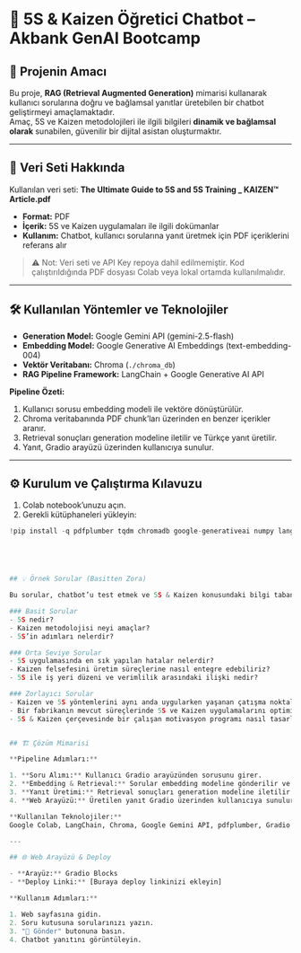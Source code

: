 # 💬 5S & Kaizen Öğretici Chatbot – Akbank GenAI Bootcamp

## 🚀 Projenin Amacı
Bu proje, **RAG (Retrieval Augmented Generation)** mimarisi kullanarak kullanıcı sorularına doğru ve bağlamsal yanıtlar üretebilen bir chatbot geliştirmeyi amaçlamaktadır.  
Amaç, 5S ve Kaizen metodolojileri ile ilgili bilgileri **dinamik ve bağlamsal olarak** sunabilen, güvenilir bir dijital asistan oluşturmaktır.

---

## 📄 Veri Seti Hakkında
Kullanılan veri seti: **The Ultimate Guide to 5S and 5S Training _ KAIZEN™ Article.pdf**  

- **Format:** PDF  
- **İçerik:** 5S ve Kaizen uygulamaları ile ilgili dokümanlar  
- **Kullanım:** Chatbot, kullanıcı sorularına yanıt üretmek için PDF içeriklerini referans alır  

> ⚠️ Not: Veri seti ve API Key repoya dahil edilmemiştir. Kod çalıştırıldığında PDF dosyası Colab veya lokal ortamda kullanılmalıdır.

---

## 🛠 Kullanılan Yöntemler ve Teknolojiler
- **Generation Model:** Google Gemini API (gemini-2.5-flash)  
- **Embedding Model:** Google Generative AI Embeddings (text-embedding-004)  
- **Vektör Veritabanı:** Chroma (`./chroma_db`)  
- **RAG Pipeline Framework:** LangChain + Google Generative AI API  

**Pipeline Özeti:**  
1. Kullanıcı sorusu embedding modeli ile vektöre dönüştürülür.  
2. Chroma veritabanında PDF chunk’ları üzerinden en benzer içerikler aranır.  
3. Retrieval sonuçları generation modeline iletilir ve Türkçe yanıt üretilir.  
4. Yanıt, Gradio arayüzü üzerinden kullanıcıya sunulur.

---

## ⚙️ Kurulum ve Çalıştırma Kılavuzu

1. Colab notebook’unuzu açın.  
2. Gerekli kütüphaneleri yükleyin:
```python
!pip install -q pdfplumber tqdm chromadb google-generativeai numpy langchain gradio





## 💡 Örnek Sorular (Basitten Zora)

Bu sorular, chatbot’u test etmek ve 5S & Kaizen konusundaki bilgi tabanını göstermek için kullanılabilir.

### Basit Sorular
- 5S nedir?  
- Kaizen metodolojisi neyi amaçlar?  
- 5S’in adımları nelerdir?

### Orta Seviye Sorular
- 5S uygulamasında en sık yapılan hatalar nelerdir?  
- Kaizen felsefesini üretim süreçlerine nasıl entegre edebiliriz?  
- 5S ile iş yeri düzeni ve verimlilik arasındaki ilişki nedir?

### Zorlayıcı Sorular
- Kaizen ve 5S yöntemlerini aynı anda uygularken yaşanan çatışma noktaları nelerdir ve nasıl çözülür?  
- Bir fabrikanın mevcut süreçlerinde 5S ve Kaizen uygulamalarını optimize etmek için önerdiğiniz somut adımlar nelerdir?  
- 5S & Kaizen çerçevesinde bir çalışan motivasyon programı nasıl tasarlanır ve ölçümlenir?


## 🏗 Çözüm Mimarisi

**Pipeline Adımları:**

1. **Soru Alımı:** Kullanıcı Gradio arayüzünden sorusunu girer.  
2. **Embedding & Retrieval:** Sorular embedding modeline gönderilir ve PDF chunk’ları üzerinden en benzer içerikler getirilir.  
3. **Yanıt Üretimi:** Retrieval sonuçları generation modeline iletilir ve yanıt üretilir.  
4. **Web Arayüzü:** Üretilen yanıt Gradio üzerinden kullanıcıya sunulur.  

**Kullanılan Teknolojiler:**  
Google Colab, LangChain, Chroma, Google Gemini API, pdfplumber, Gradio

---

## 🌐 Web Arayüzü & Deploy

- **Arayüz:** Gradio Blocks  
- **Deploy Linki:** [Buraya deploy linkinizi ekleyin]

**Kullanım Adımları:**

1. Web sayfasına gidin.  
2. Soru kutusuna sorularınızı yazın.  
3. "🚀 Gönder" butonuna basın.  
4. Chatbot yanıtını görüntüleyin.






